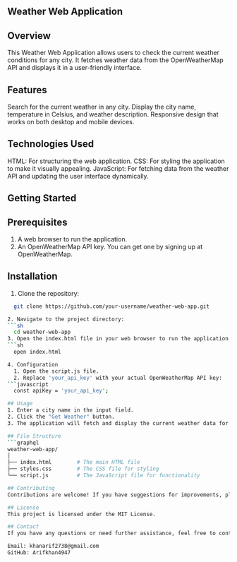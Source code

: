 ## Weather Web Application
## Overview
  This Weather Web Application allows users to check the current weather conditions for any city. It fetches weather data from the OpenWeatherMap API and displays it in a      user-friendly interface.

## Features
  Search for the current weather in any city.
  Display the city name, temperature in Celsius, and weather description.
  Responsive design that works on both desktop and mobile devices.
## Technologies Used
  HTML: For structuring the web application.
  CSS: For styling the application to make it visually appealing.
  JavaScript: For fetching data from the weather API and updating the user interface dynamically.
## Getting Started
## Prerequisites
  1. A web browser to run the application.
  2. An OpenWeatherMap API key. You can get one by signing up at OpenWeatherMap.
## Installation
  1. Clone the repository:
  ```sh
    git clone https://github.com/your-username/weather-web-app.git
  
  2. Navigate to the project directory:
  ```sh
    cd weather-web-app
  3. Open the index.html file in your web browser to run the application:
  ```sh
    open index.html
  
  4. Configuration
    1. Open the script.js file.
    2. Replace 'your_api_key' with your actual OpenWeatherMap API key:
  ```javascript
    const apiKey = 'your_api_key';

## Usage
  1. Enter a city name in the input field.
  2. Click the "Get Weather" button.
  3. The application will fetch and display the current weather data for the specified city, including the temperature in Celsius and a brief weather description.

## File Structure
  ```graphql
  weather-web-app/
  │
  ├── index.html        # The main HTML file
  ├── styles.css        # The CSS file for styling
  └── script.js         # The JavaScript file for functionality

## Contributing
  Contributions are welcome! If you have suggestions for improvements, please create an issue or submit a pull request.

## License
  This project is licensed under the MIT License.

## Contact
  If you have any questions or need further assistance, feel free to contact me:

Email: khanarif2738@gmail.com
GitHub: Arifkhan4947





